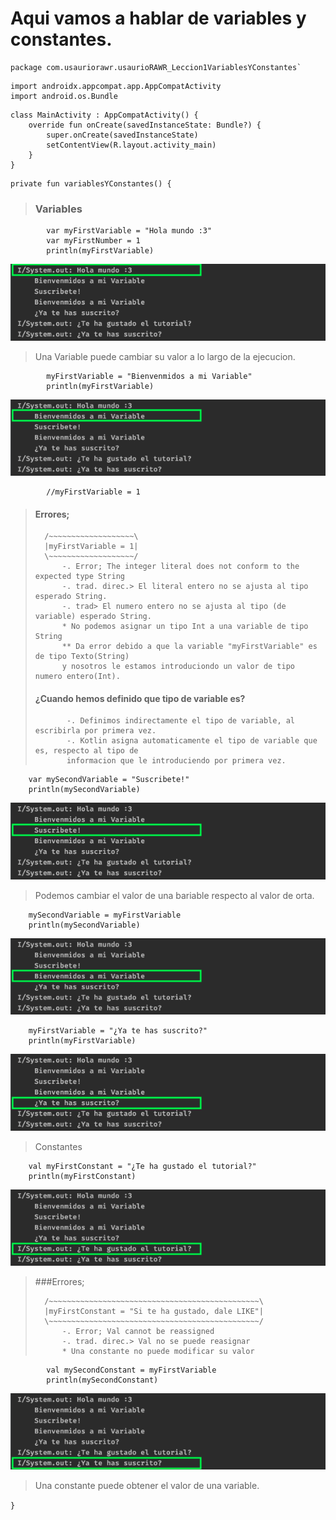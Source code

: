 # Aqui vamos a hablar de variables y constantes.

~~~
package com.usauriorawr.usaurioRAWR_Leccion1VariablesYConstantes`
~~~

~~~
import androidx.appcompat.app.AppCompatActivity
import android.os.Bundle
~~~


~~~
class MainActivity : AppCompatActivity() {
    override fun onCreate(savedInstanceState: Bundle?) {
        super.onCreate(savedInstanceState)
        setContentView(R.layout.activity_main)
    }
}
~~~

~~~
private fun variablesYConstantes() {
~~~

> ### Variables

~~~
    	var myFirstVariable = "Hola mundo :3"
    	var myFirstNumber = 1
    	println(myFirstVariable)
~~~
![Run(1) - Lección_1](https://github.com/usaurioRAWR/kotlinDesdeCero/blob/97f115b228da9cd0cf1a78e3d163de57bf84d7f9/Lecci%C3%B3n%201%20-%20Variables%20y%20constantes./000%20-%20Imagenes/:*Run(1)*:%20Lecci%C3%B3n_1_-_Variables_y_constantes._(_usaurioRAWR!_)_app%20.png)

>Una Variable puede cambiar su valor a lo largo de la ejecucion.

~~~
    	myFirstVariable = "Bienvenmidos a mi Variable"
    	println(myFirstVariable)
~~~
![Run(2) - Lección_1](https://github.com/usaurioRAWR/kotlinDesdeCero/blob/97f115b228da9cd0cf1a78e3d163de57bf84d7f9/Lecci%C3%B3n%201%20-%20Variables%20y%20constantes./000%20-%20Imagenes/:*Run(2)*:%20Lecci%C3%B3n_1_-_Variables_y_constantes._(_usaurioRAWR!_)_app%20.png)
~~~
    	//myFirstVariable = 1
~~~


>  #### Errores;
> 
> 		/~~~~~~~~~~~~~~~~~~~\
>		|myFirstVariable = 1|
>		\~~~~~~~~~~~~~~~~~~~/
>			-. Error; The integer literal does not conform to the expected type String
>			-. trad. direc.> El literal entero no se ajusta al tipo esperado String.
>			-. trad> El numero entero no se ajusta al tipo (de variable) esperado String.
>			* No podemos asignar un tipo Int a una variable de tipo String
> 			** Da error debido a que la variable "myFirstVariable" es de tipo Texto(String)
>			y nosotros le estamos introduciondo un valor de tipo numero entero(Int).
>
> #### ¿Cuando hemos definido que tipo de variable es?
>            -. Definimos indirectamente el tipo de variable, al escribirla por primera vez.
>            -. Kotlin asigna automaticamente el tipo de variable que es, respecto al tipo de
>            informacion que le introduciendo por primera vez.

~~~
	var mySecondVariable = "Suscribete!"
	println(mySecondVariable)
~~~

![Run(3) - Lección_1](https://github.com/usaurioRAWR/kotlinDesdeCero/blob/97f115b228da9cd0cf1a78e3d163de57bf84d7f9/Lecci%C3%B3n%201%20-%20Variables%20y%20constantes./000%20-%20Imagenes/:*Run(3)*:%20Lecci%C3%B3n_1_-_Variables_y_constantes._(_usaurioRAWR!_)_app.png)

> Podemos cambiar el valor de una bariable respecto al valor de orta.

~~~
	mySecondVariable = myFirstVariable
	println(mySecondVariable)
~~~

![Run(4) - Lección_1](https://github.com/usaurioRAWR/kotlinDesdeCero/blob/97f115b228da9cd0cf1a78e3d163de57bf84d7f9/Lecci%C3%B3n%201%20-%20Variables%20y%20constantes./000%20-%20Imagenes/:*Run(4)*:%20Lecci%C3%B3n_1_-_Variables_y_constantes._(_usaurioRAWR!_)_app%20.png)

~~~
	myFirstVariable = "¿Ya te has suscrito?"
	println(myFirstVariable)
~~~

![Run(5) - Lección_1](https://github.com/usaurioRAWR/kotlinDesdeCero/blob/97f115b228da9cd0cf1a78e3d163de57bf84d7f9/Lecci%C3%B3n%201%20-%20Variables%20y%20constantes./000%20-%20Imagenes/:*Run(5)*:%20Lecci%C3%B3n_1_-_Variables_y_constantes._(_usaurioRAWR!_)_app%20.png)

> Constantes

~~~
	val myFirstConstant = "¿Te ha gustado el tutorial?"
	println(myFirstConstant)
~~~

![Run(6) - Lección_1](https://github.com/usaurioRAWR/kotlinDesdeCero/blob/97f115b228da9cd0cf1a78e3d163de57bf84d7f9/Lecci%C3%B3n%201%20-%20Variables%20y%20constantes./000%20-%20Imagenes/:*Run(6)*:%20Lecci%C3%B3n_1_-_Variables_y_constantes._(_usaurioRAWR!_)_app%20.png)

> ###Errores;
> 
>		/~~~~~~~~~~~~~~~~~~~~~~~~~~~~~~~~~~~~~~~~~~~~~~~\
>		|myFirstConstant = "Si te ha gustado, dale LIKE"|
>		\~~~~~~~~~~~~~~~~~~~~~~~~~~~~~~~~~~~~~~~~~~~~~~~/
>			-. Error; Val cannot be reassigned
>			-. trad. direc.> Val no se puede reasignar
>  	 		* Una constante no puede modificar su valor

~~~
    	val mySecondConstant = myFirstVariable
    	println(mySecondConstant)
~~~

![Run(7) - Lección_1](https://github.com/usaurioRAWR/kotlinDesdeCero/blob/97f115b228da9cd0cf1a78e3d163de57bf84d7f9/Lecci%C3%B3n%201%20-%20Variables%20y%20constantes./000%20-%20Imagenes/:*Run(7)*:%20Lecci%C3%B3n_1_-_Variables_y_constantes._(_usaurioRAWR!_)_app%20.png)

> Una constante puede obtener el valor de una variable.

`}`



